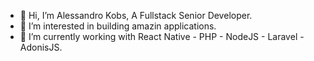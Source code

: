 - 👋 Hi, I’m Alessandro Kobs, A Fullstack Senior Developer.
- 👀 I’m interested in building amazin applications.
- 🌱 I’m currently working with React Native - PHP - NodeJS - Laravel - AdonisJS.


<!---
AleKobs/AleKobs is a ✨ special ✨ repository because its `README.md` (this file) appears on your GitHub profile.
You can click the Preview link to take a look at your changes.
--->
